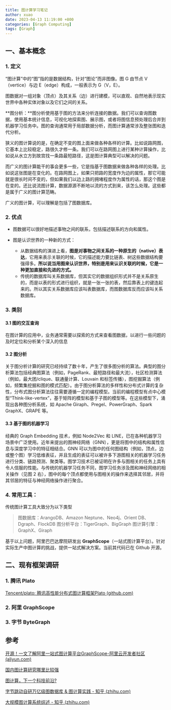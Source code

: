 ```yaml
---
title: 图计算学习笔记
author: xuao
date: 2023-04-13 11:19:00 +800
categories: [Graph Computing]
tags: [Graph]
---
```


## 一、基本概念

### 1. 定义

“图计算”中的“图”指的是数据结构，针对“图论”而非图像。图 G 由节点 V（vertice）与边 E（edge）构成，一般表示为 G（V，E）。

图数据对一组对象（顶点）及其关系（边）进行建模，可以直观、自然地表示现实世界中各种实体对象以及它们之间的关系。

**图分析：**图分析使用基于图的方法来分析连接的数据。我们可以查询图数据，使用基本统计信息，可视化地探索图、展示图，或者将图信息预处理后合并到机器学习任务中。图的查询通常用于局部数据分析，而图计算通常涉及整张图和迭代分析。

狭义的图计算说的是，在确定不变的图上面来做各种各样的计算。比如说路网图，它基本上比较稳定，路很久才修一条。我们可以在路网图上进行某种计算操作，比如说从水立方到故宫找一条路最短路径，这是图计算典型可以解决的问题。

而广义的图计算能干的事会更多一些，它是指基于图数据来做各种各样的处理。比如说这张图是在变化的。在路网图上，如果只把路的宽度作为边的属性，那它可能就是很长时间不变的，但如果我们以边上路的拥堵程度作为属性的话，那这个图是在变的。还比说流图计算，数据源源不断地以流的方式到来，该怎么处理。这些都是属于广义的图计算范畴。

广义的图计算，可以理解是包括了图数据库。

### 2. 优点

+ 图数据可以很好地描述事物之间的联系，包括描述联系的方向和属性。

+ 图是认识世界的一种新的方式：
  + 从数据结构的演进上看，**图是对事物之间关系的一种原生的（native）表达**，它用来表示关联的时候，它的描述能力要比链表、树这些数据结构要强得多。**所以说当用图来认识世界，特别是用来认识关联的时候，它是一种更加直接和先进的方式。**
  + 传统的数据库叫关系数据库，但其实它的数据组织形式并不是关系原生的，而是以表的形式进行组织，就是一张一张的表，然后靠表上的键连起来的。所以其实关系数据库应该叫表数据库，而图数据库反而应该叫关系数据库。

### 3. 类别

#### 3.1 图的交互查询

在图计算的应用中，业务通常需要以探索的方式来查看图数据，以进行一些问题的及时定位和分析某个深入的信息

#### 3.2 图分析

关于图分析计算的研究已经持续了数十年，产生了很多图分析的算法。典型的图分析算法包括经典图算法（例如，PageRank、最短路径和最大流），社区检测算法（例如，最大团/clique、联通量计算、Louvain 和标签传播），图挖掘算法（例如，频繁集挖掘和图的模式匹配）。由于图分析算法的多样性和分布式计算的复杂性，分布式图分析算法往往需要遵循一定的编程模型。当前的编程模型有点中心模型“Think-like-vertex”，基于矩阵的模型和基于子图的模型等。在这些模型下，涌现出各种图分析系统，如 Apache Giraph、Pregel、PowerGraph、Spark GraphX、GRAPE 等。

#### 3.3 基于图的机器学习

经典的 Graph Embedding 技术，例如 Node2Vec 和 LINE，已在各种机器学习场景中广泛使用。近年来提出的图神经网络（GNN），更是将图中的结构和属性信息与深度学习中的特征相结合。GNN 可以为图中的任何图结构（例如，顶点，边或整个图）学习低维表征，并且生成的表征可以被许多下游图相关的机器学习任务进行分类、链路预测、聚类等。图学习技术已被证明在许多与图相关的任务上具有令人信服的性能。与传统的机器学习任务不同，图学习任务涉及图和神经网络的相关操作（见图 2 右），图中的每个顶点都使用与图相关的操作来选择其邻居，并将其邻居的特征与神经网络操作进行聚合。

### 4. 常用工具：

传统图计算工具大致分为以下类型

> 图数据库：ArangoDB、Amazon Neptune、Neo4j、Orient DB、Dgraph、FlockDB
> 图分析平台：TigerGraph、BigGraph
> 图计算引擎：GraphX、Giraph

基于以上问题，阿里巴巴达摩院研发出 **GraphScope**（一站式图计算平台）。针对实际生产中图计算的挑战，提供一站式解决方案。当前其代码已在 Github 开源。

## 二、现有框架调研

### 1. 腾讯 Plato

[Tencent/plato: 腾讯高性能分布式图计算框架Plato (github.com)](https://github.com/tencent/plato)

### 2. 阿里 GraphScope

### 3. 字节 ByteGraph

## 参考

[开源！一文了解阿里一站式图计算平台GraphScope-阿里云开发者社区 (aliyun.com)](https://developer.aliyun.com/article/780137?utm_content=g_1000241609)

[国内图计算研究哪里比较强](https://www.zhihu.com/question/49889826/answer/148332420)

[图计算，下一个科技前沿? ](https://zhuanlan.zhihu.com/p/528091760)

[字节跳动自研万亿级图数据库 & 图计算实践 - 知乎 (zhihu.com)](https://zhuanlan.zhihu.com/p/109401046)

[大规模图计算系统综述 - 知乎 (zhihu.com)](https://zhuanlan.zhihu.com/p/38010945)
